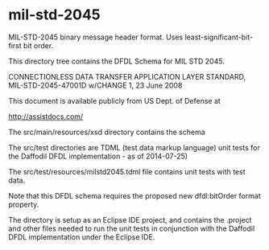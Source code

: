 mil-std-2045
============

MIL-STD-2045 binary message header format. Uses least-significant-bit-first bit order.

This directory tree contains the DFDL Schema for MIL STD 2045.

   CONNECTIONLESS DATA TRANSFER APPLICATION LAYER STANDARD, 
   MIL-STD-2045-47001D w/CHANGE 1, 23 June 2008 

This document is available publicly from US Dept. of Defense at 

   http://assistdocs.com/

The src/main/resources/xsd directory contains the schema

The src/test directories are TDML (test data markup language) unit tests for
the Daffodil DFDL implementation - as of 2014-07-25) 

The src/test/resources/milstd2045.tdml file contains unit tests with test data.

Note that this DFDL schema requires the proposed new dfdl:bitOrder format property.

The directory is setup as an Eclipse IDE project, and contains the .project and
other files needed to run the unit tests in conjunction with the Daffodil DFDL
implementation under the Eclipse IDE. 
